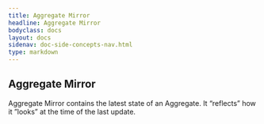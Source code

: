 ```yaml
---
title: Aggregate Mirror 
headline: Aggregate Mirror
bodyclass: docs
layout: docs
sidenav: doc-side-concepts-nav.html
type: markdown
---
```

<h2 class="top">Aggregate Mirror</h2> 
Aggregate Mirror contains the latest state of an Aggregate. It “reflects” how it ”looks” at the time of the last update.
